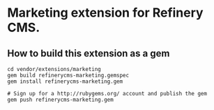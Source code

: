 # Marketing extension for Refinery CMS.

## How to build this extension as a gem

    cd vendor/extensions/marketing
    gem build refinerycms-marketing.gemspec
    gem install refinerycms-marketing.gem

    # Sign up for a http://rubygems.org/ account and publish the gem
    gem push refinerycms-marketing.gem